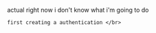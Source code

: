 
actual right now i don't know what i'm going to do</br>
```
first creating a authentication </br> 
```
